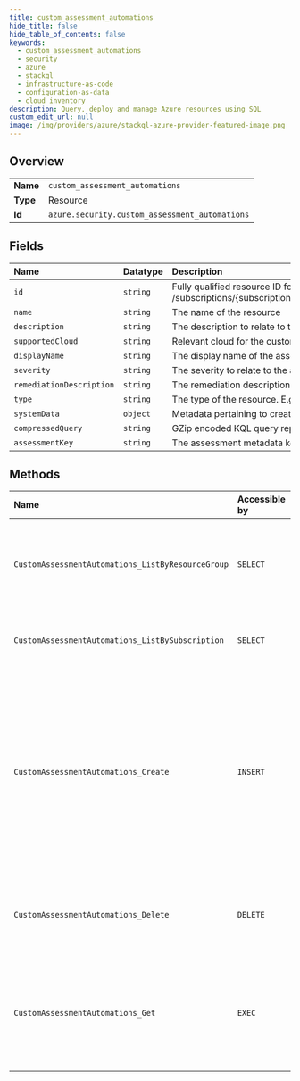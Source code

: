 ```yaml
---
title: custom_assessment_automations
hide_title: false
hide_table_of_contents: false
keywords:
  - custom_assessment_automations
  - security
  - azure    
  - stackql
  - infrastructure-as-code
  - configuration-as-data
  - cloud inventory
description: Query, deploy and manage Azure resources using SQL
custom_edit_url: null
image: /img/providers/azure/stackql-azure-provider-featured-image.png
---
```

  
    

## Overview
<table><tbody>
<tr><td><b>Name</b></td><td><code>custom_assessment_automations</code></td></tr>
<tr><td><b>Type</b></td><td>Resource</td></tr>
<tr><td><b>Id</b></td><td><code>azure.security.custom_assessment_automations</code></td></tr>
</tbody></table>

## Fields
| Name | Datatype | Description |
|:-----|:---------|:------------|
| `id` | `string` | Fully qualified resource ID for the resource. Ex - /subscriptions/&#123;subscriptionId&#125;/resourceGroups/&#123;resourceGroupName&#125;/providers/&#123;resourceProviderNamespace&#125;/&#123;resourceType&#125;/&#123;resourceName&#125; |
| `name` | `string` | The name of the resource |
| `description` | `string` | The description to relate to the assessments generated by this assessment automation. |
| `supportedCloud` | `string` | Relevant cloud for the custom assessment automation. |
| `displayName` | `string` | The display name of the assessments generated by this assessment automation. |
| `severity` | `string` | The severity to relate to the assessments generated by this assessment automation. |
| `remediationDescription` | `string` | The remediation description to relate to the assessments generated by this assessment automation. |
| `type` | `string` | The type of the resource. E.g. "Microsoft.Compute/virtualMachines" or "Microsoft.Storage/storageAccounts" |
| `systemData` | `object` | Metadata pertaining to creation and last modification of the resource. |
| `compressedQuery` | `string` | GZip encoded KQL query representing the assessment automation results required. |
| `assessmentKey` | `string` | The assessment metadata key used when an assessment is generated for this assessment automation. |
## Methods
| Name | Accessible by | Required Params | Description |
|:-----|:--------------|:----------------|:------------|
| `CustomAssessmentAutomations_ListByResourceGroup` | `SELECT` | `api-version, resourceGroupName, subscriptionId` | List custom assessment automations by provided subscription and resource group |
| `CustomAssessmentAutomations_ListBySubscription` | `SELECT` | `api-version, subscriptionId` | List custom assessment automations by provided subscription |
| `CustomAssessmentAutomations_Create` | `INSERT` | `api-version, customAssessmentAutomationName, resourceGroupName, subscriptionId` | Creates or updates a custom assessment automation for the provided subscription. Please note that providing an existing custom assessment automation will replace the existing record. |
| `CustomAssessmentAutomations_Delete` | `DELETE` | `api-version, customAssessmentAutomationName, resourceGroupName, subscriptionId` | Deletes a custom assessment automation by name for a provided subscription |
| `CustomAssessmentAutomations_Get` | `EXEC` | `api-version, customAssessmentAutomationName, resourceGroupName, subscriptionId` | Gets a single custom assessment automation by name for the provided subscription and resource group. |
